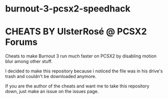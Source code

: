 # burnout-3-pcsx2-speedhack

# CHEATS BY UlsterRosé @ PCSX2 Forums

Cheats to make Burnout 3 run much faster on PCSX2 by disabling motion blur among other stuff.

I decided to make this repository because i noticed the file was in his drive's trash and couldn't be downloaded anymore.

If you are the author of the cheats and want me to take this repository down, just make an issue on the issues page.

